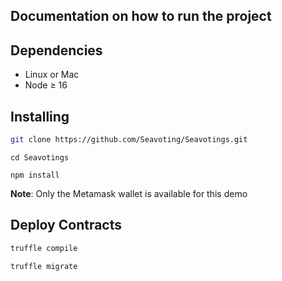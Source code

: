 ## Documentation on how to run the project

## Dependencies

- Linux or Mac  
- Node ≥ 16


## Installing

```bash
git clone https://github.com/Seavoting/Seavotings.git
```
```
cd Seavotings
```
```
npm install
```

**Note**: Only the Metamask wallet is available for this demo


## Deploy Contracts
```bash 
truffle compile 
```
```
truffle migrate
```
